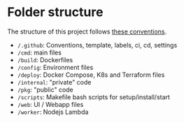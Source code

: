# Folder structure

The structure of this project follows [these conventions](https://github.com/golang-standards/project-layout).

- `/.github`: Conventions, template, labels, ci, cd, settings
- `/cmd`: main files
- `/build`: Dockerfiles
- `/config`: Environment files
- `/deploy`: Docker Compose, K8s and Terraform files
- `/internal`: "private" code
- `/pkg`: "public" code
- `/scripts`: Makefile bash scripts for setup/install/start
- `/web`: UI / Webapp files
- `/worker`: Nodejs Lambda